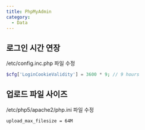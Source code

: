 ```yaml
---
title: PhpMyAdmin
category:
  - Data
---
```


## 로그인 시간 연장
/etc/config.inc.php 파일 수정

```php
$cfg['LoginCookieValidity'] = 3600 * 9; // 9 hours
```

## 업로드 파일 사이즈
/etc/php5/apache2/php.ini 파일 수정

```
upload_max_filesize = 64M
```
